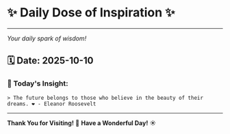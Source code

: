 # ✨ Daily Dose of Inspiration ✨

--- 

_Your daily spark of wisdom!_

## 🗓️ Date: **2025-10-10**

### 💬 Today's Insight:
```
> The future belongs to those who believe in the beauty of their dreams. ❤️ - Eleanor Roosevelt
```

--- 

**Thank You for Visiting!** 🙏
**Have a Wonderful Day!** ☀️

